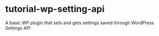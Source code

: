 # tutorial-wp-setting-api
A basic WP plugin that sets and gets settings saved through WordPress Settings API
